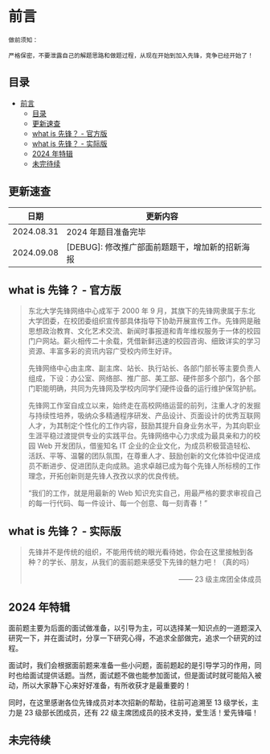 # 前言

```plaintext
做前须知：

严格保密，不要泄露自己的解题思路和做题过程，从现在开始到加入先锋，竞争已经开始了！
```

## 目录

- [前言](#前言)
  - [目录](#目录)
  - [更新速查](#更新速查)
  - [what is 先锋？ - 官方版](#what-is-先锋---官方版)
  - [what is 先锋？ - 实际版](#what-is-先锋---实际版)
  - [2024 年特辑](#2024-年特辑)
  - [未完待续](#未完待续)

## 更新速查

| 日期       | 更新内容                                        |
| ---------- | ----------------------------------------------- |
| 2024.08.31 | 2024 年题目准备完毕                             |
| 2024.09.08 | [DEBUG]: 修改推广部面前题题干，增加新的招新海报 |

## what is 先锋？ - 官方版

> 东北大学先锋网络中心成军于 2000 年 9 月，其旗下的先锋网隶属于东北大学团委，在校团委组织宣传部具体指导下协助开展宣传工作。先锋网是融思想政治教育、文化艺术交流、新闻时事报道和青年维权服务于一体的校园门户网站。薪火相传二十余载，凭借新鲜迅速的校园咨询、细致详实的学习资源、丰富多彩的资讯内容广受校内师生好评。
>
> 先锋网络中心由主席、副主席、站长、执行站长、各部门部长等主要负责人组成，下设：办公室、网络部、推广部、美工部、硬件部多个部门，各个部门职能明确，共同为先锋网及学校内同学们硬件设备的运行维护保驾护航。
>
> 先锋网工作室自成立以来，始终走在高校网络运营的前列，注重人才的发掘与持续性培养，吸纳众多精通程序研发、产品设计、页面设计的优秀互联网人才，为其制定个性化的工作内容，鼓励其提升自身业务水平，为其向职业生涯平稳过渡提供专业的实践平台。先锋网络中心力求成为最具亲和力的校园 Web 开发团队，借鉴知名 IT 企业的企业文化，为成员积极营造轻松、活跃、平等、温馨的团队氛围，在尊重人才、鼓励创新的文化体验中促进成员不断进步、促进团队走向成熟。追求卓越已成为每个先锋人所标榜的工作理念，开拓创新则是先锋人孜孜以求的优良传统。
>
> “我们的工作，就是用最新的 Web 知识充实自己，用最严格的要求审视自己的每一行代码、每一件设计、每一个创意、每一刻青春！”

## what is 先锋？ - 实际版

> 先锋并不是传统的组织，不能用传统的眼光看待她，你会在这里接触到各种？的学长、朋友，从我们的面前题来感受下先锋的魅力吧！（真的吗）
>
> <div align="right">—— 23 级主席团全体成员

## 2024 年特辑

面前题主要为后面的面试做准备，以引导为主，可以选择某一知识点的一道题深入研究一下，并在面试时，分享一下研究心得，不追求全部做完，追求一个研究的过程。

面试时，我们会根据面前题来准备一些小问题，面前题起的是引导学习的作用，同时也给面试提供话题。当然，面试题不做也能参加面试，但是面试时就可能陷入被动，所以大家静下心来好好准备，有所收获才是最重要的！

同时，在这里感谢各位先锋成员对本次招新的帮助，往前可追溯至 13 级学长，主力是 23 级部长团成员，还有 22 级主席团成员的技术支持，爱生活！爱先锋喵！

## 未完待续
